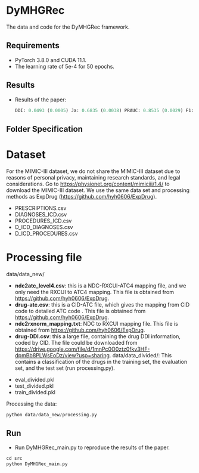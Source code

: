 # DyMHGRec
The data and code for the DyMHGRec framework.
## Requirements
* PyTorch 3.8.0 and CUDA 11.1.
* The learning rate of 5e-4 for 50 epochs.
## Results
* Results of the paper:

  ``` python
  DDI: 0.0493 (0.0005) Ja: 0.6835 (0.0038) PRAUC: 0.8535 (0.0029) F1: 0.7866 (0.0029) 
  ```
## Folder Specification
  # Dataset 
  For the MIMIC-III dataset, we do not share the MIMIC-III dataset due to reasons of personal privacy, maintaining research standards, and legal considerations. Go to https://physionet.org/content/mimiciii/1.4/ to download the MIMIC-III dataset. We use the same data set and processing methods as ExpDrug (https://github.com/hyh0606/ExpDrug).
  * PRESCRIPTIONS.csv
  * DIAGNOSES_ICD.csv
  * PROCEDURES_ICD.csv
  * D_ICD_DIAGNOSES.csv
  * D_ICD_PROCEDURES.csv
  # Processing file
  data/data_new/
  - **ndc2atc_level4.csv**: this is a NDC-RXCUI-ATC4 mapping file, and we only need the RXCUI to ATC4 mapping. This file is obtained from https://github.com/hyh0606/ExpDrug.
  - **drug-atc.csv**: this is a CID-ATC file, which gives the mapping from CID code to detailed ATC code . This file is obtained from https://github.com/hyh0606/ExpDrug.
  - **ndc2rxnorm_mapping.txt**: NDC to RXCUI mapping file. This file is obtained from https://github.com/hyh0606/ExpDrug.
  - **drug-DDI.csv**: this a large file, containing the drug DDI information, coded by CID. The file could be downloaded from https://drive.google.com/file/d/1mnPc0O0ztz0fkv3HF-dpmBb8PLWsEoDz/view?usp=sharing.
  data/data_divided/: This contains a classification of the drugs in the training set, the evaluation set, and the test set (run processing.py).
  * eval_divided.pkl
  * test_divided.pkl
  * train_divided.pkl
  
  Processing the data:
  
  ``` python
  python data/data_new/processing.py
  ```
## Run
  * Run DyMHGRec_main.py to reproduce the results of the paper.
  
  ```python
  cd src
  python DyMHGRec_main.py
  ```
  
  
